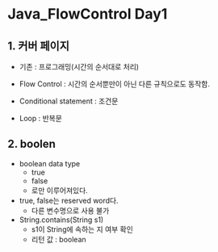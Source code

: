 # Java_FlowControl Day1

## 1. 커버 페이지

+ 기존 : 프로그래밍(시간의 순서대로 처리)

+ Flow Control : 시간의 순서뿐만이 아닌 다른 규칙으로도 동작함.

+ Conditional statement : 조건문

+ Loop : 반복문


## 2. boolen

+ boolean data type
    + true
    + false
    + 로만 이루어져있다.
+ true, false는 reserved word다.
    + 다른 변수명으로 사용 불가
+ String.contains(String s1)
    + s1이 String에 속하는 지 여부 확인
    + 리턴 값 : boolean
    